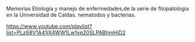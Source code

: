Memorias Etiologia y manejo de enfermedades,de la serie de fitopatologia en la Universidad de Caldas.
nematodos y bacterias.

https://www.youtube.com/playlist?list=PLz68V1A41jX4WW1Lw1xp20SLPABhmHiD2
